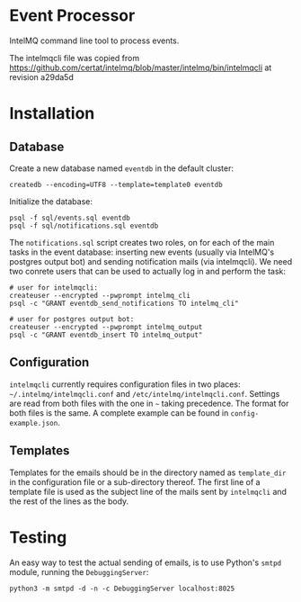 Event Processor
===============

IntelMQ command line tool to process events.

The intelmqcli file was copied from
https://github.com/certat/intelmq/blob/master/intelmq/bin/intelmqcli
at revision a29da5d


Installation
============

Database
--------

Create a new database named `eventdb` in the default cluster:

    createdb --encoding=UTF8 --template=template0 eventdb


Initialize the database:

    psql -f sql/events.sql eventdb
    psql -f sql/notifications.sql eventdb


The `notifications.sql` script creates two roles, on for each of the
main tasks in the event database: inserting new events (usually via
IntelMQ's postgres output bot) and sending notification mails (via
intelmqcli). We need two conrete users that can be used to actually log
in and perform the task:

    # user for intelmqcli:
    createuser --encrypted --pwprompt intelmq_cli
	psql -c "GRANT eventdb_send_notifications TO intelmq_cli"

    # user for postgres output bot:
    createuser --encrypted --pwprompt intelmq_output
    psql -c "GRANT eventdb_insert TO intelmq_output"



Configuration
-------------

`intelmqcli` currently requires configuration files in two places:
`~/.intelmq/intelmqcli.conf` and `/etc/intelmq/intelmqcli.conf`.
Settings are read from both files with the one in `~` taking precedence.
The format for both files is the same. A complete example can be found
in `config-example.json`.


Templates
---------

Templates for the emails should be in the directory named as
`template_dir` in the configuration file or a sub-directory thereof. The
first line of a template file is used as the subject line of the mails
sent by `intelmqcli` and the rest of the lines as the body.


Testing
=======

An easy way to test the actual sending of emails, is to use Python's
`smtpd` module, running the `DebuggingServer`:

    python3 -m smtpd -d -n -c DebuggingServer localhost:8025 
